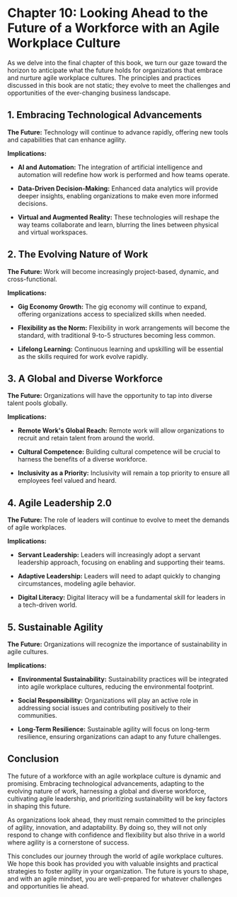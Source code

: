 Chapter 10: Looking Ahead to the Future of a Workforce with an Agile Workplace Culture
======================================================================================

As we delve into the final chapter of this book, we turn our gaze toward the horizon to anticipate what the future holds for organizations that embrace and nurture agile workplace cultures. The principles and practices discussed in this book are not static; they evolve to meet the challenges and opportunities of the ever-changing business landscape.

**1. Embracing Technological Advancements**
-------------------------------------------

**The Future:** Technology will continue to advance rapidly, offering new tools and capabilities that can enhance agility.

**Implications:**

* **AI and Automation:** The integration of artificial intelligence and automation will redefine how work is performed and how teams operate.

* **Data-Driven Decision-Making:** Enhanced data analytics will provide deeper insights, enabling organizations to make even more informed decisions.

* **Virtual and Augmented Reality:** These technologies will reshape the way teams collaborate and learn, blurring the lines between physical and virtual workspaces.

**2. The Evolving Nature of Work**
----------------------------------

**The Future:** Work will become increasingly project-based, dynamic, and cross-functional.

**Implications:**

* **Gig Economy Growth:** The gig economy will continue to expand, offering organizations access to specialized skills when needed.

* **Flexibility as the Norm:** Flexibility in work arrangements will become the standard, with traditional 9-to-5 structures becoming less common.

* **Lifelong Learning:** Continuous learning and upskilling will be essential as the skills required for work evolve rapidly.

**3. A Global and Diverse Workforce**
-------------------------------------

**The Future:** Organizations will have the opportunity to tap into diverse talent pools globally.

**Implications:**

* **Remote Work's Global Reach:** Remote work will allow organizations to recruit and retain talent from around the world.

* **Cultural Competence:** Building cultural competence will be crucial to harness the benefits of a diverse workforce.

* **Inclusivity as a Priority:** Inclusivity will remain a top priority to ensure all employees feel valued and heard.

**4. Agile Leadership 2.0**
---------------------------

**The Future:** The role of leaders will continue to evolve to meet the demands of agile workplaces.

**Implications:**

* **Servant Leadership:** Leaders will increasingly adopt a servant leadership approach, focusing on enabling and supporting their teams.

* **Adaptive Leadership:** Leaders will need to adapt quickly to changing circumstances, modeling agile behavior.

* **Digital Literacy:** Digital literacy will be a fundamental skill for leaders in a tech-driven world.

**5. Sustainable Agility**
--------------------------

**The Future:** Organizations will recognize the importance of sustainability in agile cultures.

**Implications:**

* **Environmental Sustainability:** Sustainability practices will be integrated into agile workplace cultures, reducing the environmental footprint.

* **Social Responsibility:** Organizations will play an active role in addressing social issues and contributing positively to their communities.

* **Long-Term Resilience:** Sustainable agility will focus on long-term resilience, ensuring organizations can adapt to any future challenges.

**Conclusion**
--------------

The future of a workforce with an agile workplace culture is dynamic and promising. Embracing technological advancements, adapting to the evolving nature of work, harnessing a global and diverse workforce, cultivating agile leadership, and prioritizing sustainability will be key factors in shaping this future.

As organizations look ahead, they must remain committed to the principles of agility, innovation, and adaptability. By doing so, they will not only respond to change with confidence and flexibility but also thrive in a world where agility is a cornerstone of success.

This concludes our journey through the world of agile workplace cultures. We hope this book has provided you with valuable insights and practical strategies to foster agility in your organization. The future is yours to shape, and with an agile mindset, you are well-prepared for whatever challenges and opportunities lie ahead.
